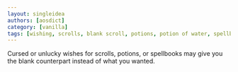 ```yaml
---
layout: singleidea
authors: [aosdict]
category: [vanilla]
tags: [wishing, scrolls, blank scroll, potions, potion of water, spellbooks, blank spellbook]
---
```

Cursed or unlucky wishes for scrolls, potions, or spellbooks may give you the blank counterpart instead of what you wanted.
